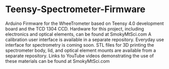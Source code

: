 # Teensy-Spectrometer-Firmware
Arduino Firmware for the WheeTrometer based on Teensy 4.0 development board and the TCD 1304 CCD.  Hardware for this project, including electronics and optical elements, can be found at SmokyMtSci.com
A calibration user interface is available in a separate repository.  Everyday use interface for spectrometry is coming soon.
STL files for 3D printing the spectrometer body, lid, and optical element mounts are available from a separate repository.
Links to YouTube videos demonstrating the use of these materials can be found at SmokyMtSci.com
